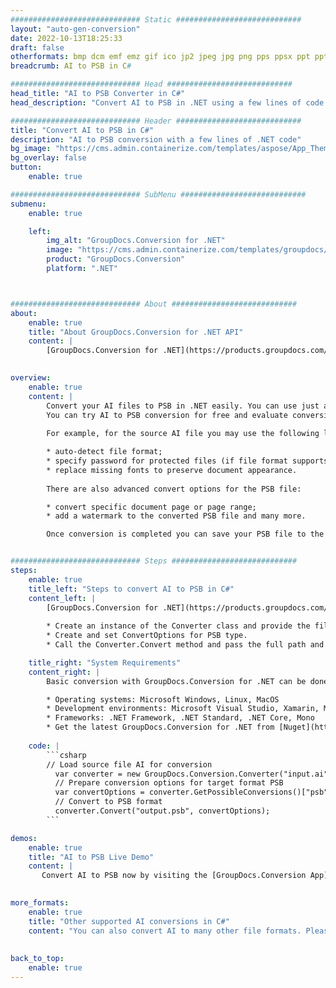 ```yaml
---
############################# Static ############################
layout: "auto-gen-conversion"
date: 2022-10-13T18:25:33
draft: false
otherformats: bmp dcm emf emz gif ico jp2 jpeg jpg png pps ppsx ppt pptx psb psd svg svgz tga tif tiff webp wmf wmz
breadcrumb: AI to PSB in C#

############################# Head ############################
head_title: "AI to PSB Converter in C#"
head_description: "Convert AI to PSB in .NET using a few lines of code. Use the GroupDocs Document Conversion API to convert over 160 file formats."

############################# Header ############################
title: "Convert AI to PSB in C#"
description: "AI to PSB conversion with a few lines of .NET code"
bg_image: "https://cms.admin.containerize.com/templates/aspose/App_Themes/V3/images/bg/header1.png"
bg_overlay: false
button:
    enable: true

############################# SubMenu ############################
submenu:
    enable: true

    left:
        img_alt: "GroupDocs.Conversion for .NET"
        image: "https://cms.admin.containerize.com/templates/groupdocs/images/product-logos/90x90-noborder/groupdocs-conversion-net.png"
        product: "GroupDocs.Conversion"
        platform: ".NET"



############################# About ############################
about:
    enable: true
    title: "About GroupDocs.Conversion for .NET API"
    content: |
        [GroupDocs.Conversion for .NET](https://products.groupdocs.com/conversion/net/) can be used to convert Microsoft Word, Excel, PowerPoint, PDF, Visio and other formats. GroupDocs.Conversion is a standalone API that is suitable for back-end and internal systems where high performance is required. It does not depend on any software such as Microsoft or Open Office.
    

overview:
    enable: true
    content: |
        Convert your AI files to PSB in .NET easily. You can use just a couple of C# code lines in any platform of your choice like - Windows, Linux, macOS.
        You can try AI to PSB conversion for free and evaluate conversion results quality.  Along with simple file conversion scenarios you can try more advanced options for loading source AI file and for saving output PSB result. 
        
        For example, for the source AI file you may use the following load options:

        * auto-detect file format;
        * specify password for protected files (if file format supports it);
        * replace missing fonts to preserve document appearance.
        
        There are also advanced convert options for the PSB file:

        * convert specific document page or page range;
        * add a watermark to the converted PSB file and many more.

        Once conversion is completed you can save your PSB file to the local file path or any third-party storage like FTP, Amazon S3, Google Drive, Dropbox etc. Please note - to convert AI to PSB there is no need for any additional software installed - like MS Office, Open Office, Adobe Acrobat Reader etc.


############################# Steps ############################
steps:
    enable: true
    title_left: "Steps to convert AI to PSB in C#"
    content_left: |
        [GroupDocs.Conversion for .NET](https://products.groupdocs.com/conversion/net/) makes it easy for developers to convert a AI file to PSB with a few lines of code.
        
        * Create an instance of the Converter class and provide the file AI with the full path
        * Create and set ConvertOptions for PSB type.
        * Call the Converter.Convert method and pass the full path and format (PSB) as a parameter

    title_right: "System Requirements"
    content_right: |
        Basic conversion with GroupDocs.Conversion for .NET can be done in just a few simple steps. Our APIs are supported on all major platforms and operating systems. Before executing the code below, make sure you have the following prerequisites installed on your system.

        * Operating systems: Microsoft Windows, Linux, MacOS
        * Development environments: Microsoft Visual Studio, Xamarin, MonoDevelop
        * Frameworks: .NET Framework, .NET Standard, .NET Core, Mono
        * Get the latest GroupDocs.Conversion for .NET from [Nuget](https://www.nuget.org/packages/groupdocs.conversion)
         
    code: |
        ```csharp    
        // Load source file AI for conversion
          var converter = new GroupDocs.Conversion.Converter("input.ai");
          // Prepare conversion options for target format PSB
          var convertOptions = converter.GetPossibleConversions()["psb"].ConvertOptions;
          // Convert to PSB format
          converter.Convert("output.psb", convertOptions);
        ```

demos:
    enable: true
    title: "AI to PSB Live Demo"
    content: |
       Convert AI to PSB now by visiting the [GroupDocs.Conversion App](https://products.groupdocs.app/conversion/family) website. Online demo has the following advantages
          

more_formats:
    enable: true
    title: "Other supported AI conversions in C#"
    content: "You can also convert AI to many other file formats. Please see the list below."
       
       
back_to_top:
    enable: true
---
```

